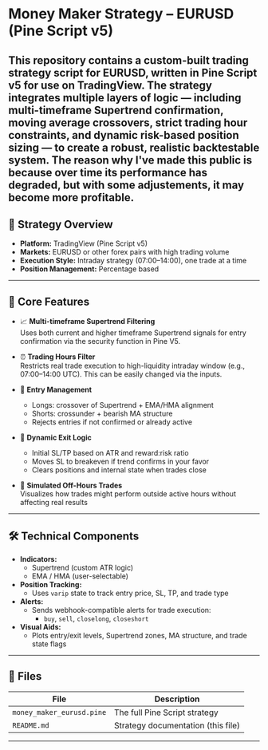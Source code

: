 # Money Maker Strategy – EURUSD (Pine Script v5)

This repository contains a custom-built trading strategy script for **EURUSD**, written in **Pine Script v5** for use on TradingView. The strategy integrates multiple layers of logic — including multi-timeframe Supertrend confirmation, moving average crossovers, strict trading hour constraints, and dynamic risk-based position sizing — to create a robust, realistic backtestable system. The reason why I've made this public is because over time its performance has degraded, but with some adjustements, it may become more profitable.
---

## 🎯 Strategy Overview
- **Platform:** TradingView (Pine Script v5)
- **Markets:** EURUSD or other forex pairs with high trading volume
- **Execution Style:** Intraday strategy (07:00–14:00), one trade at a time
- **Position Management:** Percentage based

---
## 🧠 Core Features

- 📈 **Multi-timeframe Supertrend Filtering**  
  Uses both current and higher timeframe Supertrend signals for entry confirmation via the security function in Pine V5.

- ⏰ **Trading Hours Filter**  
  Restricts real trade execution to high-liquidity intraday window (e.g., 07:00–14:00 UTC). This can be easily changed via the inputs. 

- 🔄 **Entry Management**  
  - Longs: crossover of Supertrend + EMA/HMA alignment  
  - Shorts: crossunder + bearish MA structure  
  - Rejects entries if not confirmed or already active

- 🎯 **Dynamic Exit Logic**  
  - Initial SL/TP based on ATR and reward:risk ratio  
  - Moves SL to breakeven if trend confirms in your favor  
  - Clears positions and internal state when trades close

- 🔕 **Simulated Off-Hours Trades**  
  Visualizes how trades might perform outside active hours without affecting real results

---

## 🛠 Technical Components

- **Indicators:**
  - Supertrend (custom ATR logic)
  - EMA / HMA (user-selectable)
- **Position Tracking:**
  - Uses `varip` state to track entry price, SL, TP, and trade type
- **Alerts:**
  - Sends webhook-compatible alerts for trade execution:
    - `buy`, `sell`, `closelong`, `closeshort`
- **Visual Aids:**
  - Plots entry/exit levels, Supertrend zones, MA structure, and trade state flags

---

## 📁 Files

| File | Description |
|------|-------------|
| `money_maker_eurusd.pine` | The full Pine Script strategy |
| `README.md` | Strategy documentation (this file) |

---
